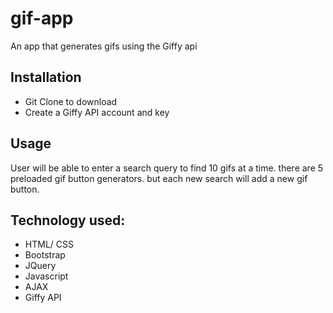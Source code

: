 # gif-app
An app that generates gifs using the Giffy api

## Installation
- Git Clone to download
- Create a Giffy API account and key

## Usage
User will be able to enter a search query to find 10 gifs at a time. there are 5 preloaded gif button generators. but each new search will add a new gif button.

## Technology used:
- HTML/ CSS
- Bootstrap
- JQuery
- Javascript
- AJAX
- Giffy API
